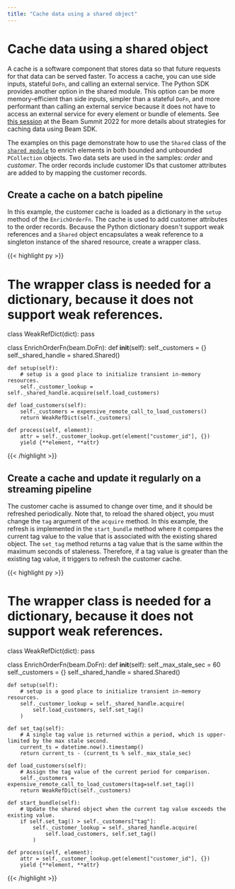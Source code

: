 ```yaml
---
title: "Cache data using a shared object"
---
```


<!--
Licensed under the Apache License, Version 2.0 (the "License");
you may not use this file except in compliance with the License.
You may obtain a copy of the License at

http://www.apache.org/licenses/LICENSE-2.0

Unless required by applicable law or agreed to in writing, software
distributed under the License is distributed on an "AS IS" BASIS,
WITHOUT WARRANTIES OR CONDITIONS OF ANY KIND, either express or implied.
See the License for the specific language governing permissions and
limitations under the License.
-->

# Cache data using a shared object

A cache is a software component that stores data so that future requests for that data can be served faster. To access a cache, you can use side inputs, stateful `DoFn`, and calling an external service. The Python SDK provides another option in the shared module. This option can be more memory-efficient than side inputs, simpler than a stateful `DoFn`, and more performant than calling an external service because it does not have to access an external service for every element or bundle of elements. See [this session](https://2022.beamsummit.org/sessions/strategies-for-caching-data-in-dataflow-using-beam-sdk/) at the Beam Summit 2022 for more details about strategies for caching data using Beam SDK.

The examples on this page demonstrate how to use the `Shared` class of the [`shared module`](https://beam.apache.org/releases/pydoc/current/apache_beam.utils.shared.html) to enrich elements in both bounded and unbounded `PCollection` objects. Two data sets are used in the samples: _order_ and _customer_. The order records include customer IDs that customer attributes are added to by mapping the customer records.

## Create a cache on a batch pipeline

In this example, the customer cache is loaded as a dictionary in the `setup` method of the `EnrichOrderFn`. The cache is used to add customer attributes to the order records. Because the Python dictionary doesn't support weak references and a `Shared` object encapsulates a weak reference to a singleton instance of the shared resource, create a wrapper class.

{{< highlight py >}}
# The wrapper class is needed for a dictionary, because it does not support weak references.
class WeakRefDict(dict):
    pass

class EnrichOrderFn(beam.DoFn):
    def __init__(self):
        self._customers = {}
        self._shared_handle = shared.Shared()

    def setup(self):
        # setup is a good place to initialize transient in-memory resources.
        self._customer_lookup = self._shared_handle.acquire(self.load_customers)

    def load_customers(self):
        self._customers = expensive_remote_call_to_load_customers()
        return WeakRefDict(self._customers)

    def process(self, element):
        attr = self._customer_lookup.get(element["customer_id"], {})
        yield {**element, **attr}
{{< /highlight >}}

## Create a cache and update it regularly on a streaming pipeline

The customer cache is assumed to change over time, and it should be refreshed periodically. Note that, to reload the shared object, you must change the `tag` argument of the `acquire` method. In this example, the refresh is implemented in the `start_bundle` method where it compares the current tag value to the value that is associated with the existing shared object. The `set_tag` method returns a tag value that is the same within the maximum seconds of staleness. Therefore, if a tag value is greater than the existing tag value, it triggers to refresh the customer cache.

{{< highlight py >}}
# The wrapper class is needed for a dictionary, because it does not support weak references.
class WeakRefDict(dict):
    pass

class EnrichOrderFn(beam.DoFn):
    def __init__(self):
        self._max_stale_sec = 60
        self._customers = {}
        self._shared_handle = shared.Shared()

    def setup(self):
        # setup is a good place to initialize transient in-memory resources.
        self._customer_lookup = self._shared_handle.acquire(
            self.load_customers, self.set_tag()
        )
 
    def set_tag(self):
        # A single tag value is returned within a period, which is upper-limited by the max stale second.
        current_ts = datetime.now().timestamp()
        return current_ts - (current_ts % self._max_stale_sec)

    def load_customers(self):
        # Assign the tag value of the current period for comparison.
        self._customers = expensive_remote_call_to_load_customers(tag=self.set_tag())
        return WeakRefDict(self._customers)

    def start_bundle(self):
        # Update the shared object when the current tag value exceeds the existing value.
        if self.set_tag() > self._customers["tag"]:
            self._customer_lookup = self._shared_handle.acquire(
                self.load_customers, self.set_tag()
            )

    def process(self, element):
        attr = self._customer_lookup.get(element["customer_id"], {})
        yield {**element, **attr}
{{< /highlight >}}